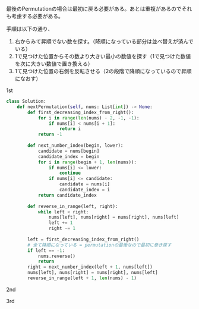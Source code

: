 最後のPermutationの場合は最初に戻る必要がある。あとは重複があるのでそれも考慮する必要がある。

手順は以下の通り、
1. 右からみて昇順でない数を探す。（降順になっている部分は並べ替えが済んでいる）
2. 1で見つけた位置からその数より大きい最小の数値を探す（1で見つけた数値を次に大きい数値で置き換える）
3. 1て見つけた位置の右側を反転させる（2の段階で降順になっているので昇順になおす）

1st

```python
class Solution:
    def nextPermutation(self, nums: List[int]) -> None:
        def first_decreasing_index_from_right():
            for i in range(len(nums) - 2, -1, -1):
                if nums[i] < nums[i + 1]:
                    return i
            return -1
        
        def next_number_index(begin, lower):
            candidate = nums[begin]
            candidate_index = begin
            for i in range(begin + 1, len(nums)):
                if nums[i] <= lower:
                    continue
                if nums[i] <= candidate:
                    candidate = nums[i]
                    candidate_index = i
            return candidate_index
        
        def reverse_in_range(left, right):
            while left < right:
                nums[left], nums[right] = nums[right], nums[left]
                left += 1
                right -= 1
        
        left = first_decreasing_index_from_right()
        # 全て降順になっている = permutationの最後なので最初に巻き戻す
        if left == -1:
            nums.reverse()
            return
        right = next_number_index(left + 1, nums[left])
        nums[left], nums[right] = nums[right], nums[left]
        reverse_in_range(left + 1, len(nums) - 1)
```


2nd


3rd
